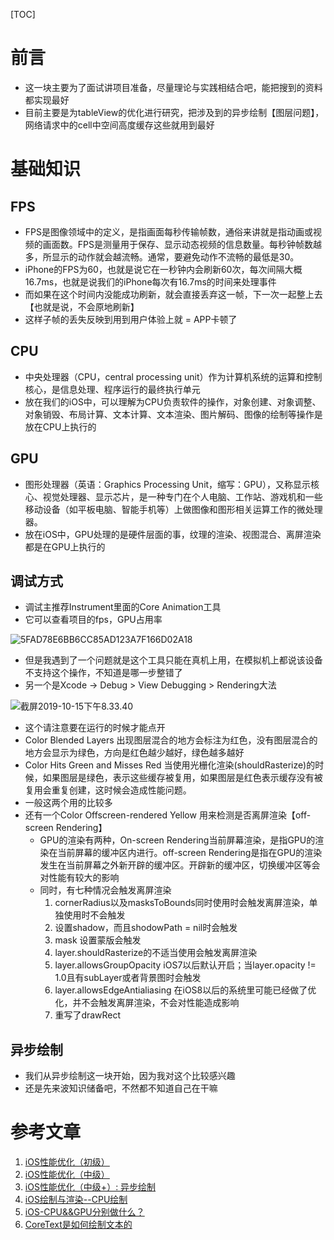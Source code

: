 [TOC]

# 前言

- 这一块主要为了面试讲项目准备，尽量理论与实践相结合吧，能把搜到的资料都实现最好
- 目前主要是为tableView的优化进行研究，把涉及到的异步绘制【图层问题】，网络请求中的cell中空间高度缓存这些就用到最好

# 基础知识

## FPS

- FPS是图像领域中的定义，是指画面每秒传输帧数，通俗来讲就是指动画或视频的画面数。FPS是测量用于保存、显示动态视频的信息数量。每秒钟帧数越多，所显示的动作就会越流畅。通常，要避免动作不流畅的最低是30。
- iPhone的FPS为60，也就是说它在一秒钟内会刷新60次，每次间隔大概16.7ms，也就是说我们的iPhone每次有16.7ms的时间来处理事件
- 而如果在这个时间内没能成功刷新，就会直接丢弃这一帧，下一次一起整上去【也就是说，不会原地刷新】
- 这样子帧的丢失反映到用到用户体验上就 = APP卡顿了

## CPU

- 中央处理器（CPU，central processing unit）作为计算机系统的运算和控制核心，是信息处理、程序运行的最终执行单元
- 放在我们的iOS中，可以理解为CPU负责软件的操作，对象创建、对象调整、对象销毁、布局计算、文本计算、文本渲染、图片解码、图像的绘制等操作是放在CPU上执行的

## GPU

- 图形处理器（英语：Graphics Processing Unit，缩写：GPU），又称显示核心、视觉处理器、显示芯片，是一种专门在个人电脑、工作站、游戏机和一些移动设备（如平板电脑、智能手机等）上做图像和图形相关运算工作的微处理器。
- 放在iOS中，GPU处理的是硬件层面的事，纹理的渲染、视图混合、离屏渲染都是在GPU上执行的

## 调试方式

- 调试主推荐Instrument里面的Core Animation工具
- 它可以查看项目的fps，GPU占用率

![5FAD78E6BB6CC85AD123A7F166D02A18](https://tva1.sinaimg.cn/large/006y8mN6ly1g7z5soq5fej30zo0nljuo.jpg)

- 但是我遇到了一个问题就是这个工具只能在真机上用，在模拟机上都说该设备不支持这个操作，不知道是哪一步整错了
- 另一个是Xcode -> Debug > View Debugging > Rendering大法

![截屏2019-10-15下午8.33.40](https://tva1.sinaimg.cn/large/006y8mN6ly1g7z5wmfdt6j30o50k1770.jpg)

- 这个请注意要在运行的时候才能点开
- Color Blended Layers  出现图层混合的地方会标注为红色，没有图层混合的地方会显示为绿色，方向是红色越少越好，绿色越多越好
- Color Hits Green and Misses Red  当使用光栅化渲染(shouldRasterize)的时候，如果图层是绿色，表示这些缓存被复用，如果图层是红色表示缓存没有被复用会重复创建，这时候会造成性能问题。
- 一般这两个用的比较多
- 还有一个Color Offscreen-rendered Yellow 用来检测是否离屏渲染【off-screen Rendering】
  - GPU的渲染有两种，On-screen Rendering当前屏幕渲染，是指GPU的渲染在当前屏幕的缓冲区内进行。off-screen Rendering是指在GPU的渲染发生在当前屏幕之外新开辟的缓冲区。开辟新的缓冲区，切换缓冲区等会对性能有较大的影响
  - 同时，有七种情况会触发离屏渲染
    1. cornerRadius以及masksToBounds同时使用时会触发离屏渲染，单独使用时不会触发
    2. 设置shadow，而且shodowPath = nil时会触发
    3. mask 设置蒙版会触发
    4. layer.shouldRasterize的不适当使用会触发离屏渲染
    5. layer.allowsGroupOpacity iOS7以后默认开启；当layer.opacity != 1.0且有subLayer或者背景图时会触发
    6. layer.allowsEdgeAntialiasing 在iOS8以后的系统里可能已经做了优化，并不会触发离屏渲染，不会对性能造成影响
    7. 重写了drawRect

## 异步绘制

- 我们从异步绘制这一块开始，因为我对这个比较感兴趣
- 还是先来波知识储备吧，不然都不知道自己在干嘛 

# 参考文章

1. [iOS性能优化（初级）](https://www.jianshu.com/p/2622adf31ec3)
2. [iOS性能优化（中级）](https://www.jianshu.com/p/ee67b17dbf19)
3. [iOS性能优化（中级+）: 异步绘制](https://www.jianshu.com/p/6634dbdf2964)
4. [iOS绘制与渲染--CPU绘制](https://www.jianshu.com/p/bd560ec64b7c)
5. [iOS-CPU&&GPU分别做什么？](https://www.jianshu.com/p/1b06071f56bc)
6. [CoreText是如何绘制文本的](https://www.jianshu.com/p/e0277ac633bc)
